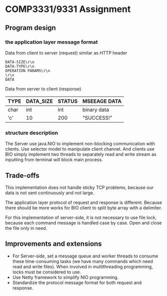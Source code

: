 # COMP3331/9331 Assignment

## Program design

### the application layer message format

Data from client to server (request) 
similar as HTTP header
```
DATA-SIZE\r\n
DATA-TYPE\r\n
OPERATION PARAMS\r\n
\r\n
DATA
```

Data from server to client (response)


TYPE|DATA_SIZE|STATUS|MSEEAGE DATA
--|--|--|--
char|int|int|binary data
'c'|10|200|"SUCCESS!"

### structure description

The Server use java.NIO to implement non-blocking communication with clients.
Use selector model to manipulate client channel.
And clients use BIO simply implement two threads to separately read and write stream as inputting from terminal will block main process.

## Trade-offs

This implementation does not handle sticky TCP problems,
because our data is not sent continuously and not large.

The application layer protocol of request and response is different.
Because there should be more works for BIO client to split byte array with a delimiter.

For this implementation of server-side, it is not necessary to use file lock, because each command message is handled case by case.
Open and close the file only in need.

## Improvements and extensions

- For Server-side, set a message queue and worker threads to consume these time-consuming tasks 
(we have many commands which need read and write files). When involved in multithreading programming, locks must be considered to use.
- Use Netty framework to simplify NIO programming.
- Standardize the protocol message format for both request and response.